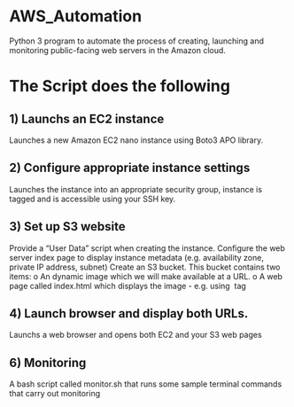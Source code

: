 # AWS_Automation
Python 3 program to automate the process of  creating, launching and monitoring public-facing web servers in the Amazon cloud. 

# The Script does the following

## 1) Launchs an EC2 instance
Launches a new Amazon EC2 nano instance using Boto3 APO library.

## 2) Configure appropriate instance settings
Launches the instance into an appropriate security group, instance is tagged and is accessible using your SSH key.

## 3) Set up S3 website
Provide a “User Data” script when creating the instance.
Configure the web server index page to display instance metadata (e.g. availability zone, private IP address, subnet)
Create an S3 bucket. This bucket contains two items:
o An dynamic image which we will make available at a URL.
o A web page called index.html which displays the image - e.g. using <img> tag

## 4) Launch browser and display both URLs.
Launchs a web browser and opens both EC2 and your S3 web pages

## 6) Monitoring
A bash script called monitor.sh that runs some sample terminal
commands that carry out monitoring
